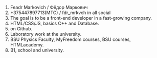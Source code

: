 1. Feadr Markovich / Фёдор Маркович
2. +375447897713(МТС) / fdr_mrkvch in all social
3. The goal is to be a front-end developer in a fast-growing company.
4. HTML/CSS/JS, basics C++ and Database.
5. on Github.
6. Laboratory work at the university.
7. BSU Physics Faculty, MyFreedom courses, BSU courses, HTMLacademy.
8. B1, school and university.
